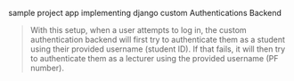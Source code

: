 sample project app implementing django custom Authentications Backend

>With this setup, when a user attempts to log in, the custom authentication backend will first try to authenticate them as a student using their provided username (student ID). If that fails, it will then try to authenticate them as a lecturer using the provided username (PF number).